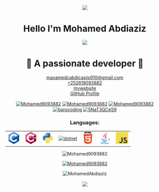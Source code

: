 <p align="center">
  <img width="400" src="https://avatars.githubusercontent.com/u/86708771?s=400&u=47f8dc9f501bddf6029c7016cb9065bce80f471e&v=4"/>    
  <br>
  <h1 align="center">Hello I'm Mohamed Abdiaziz</h1>
  <div id="badges" align="center">
  <img src="https://readme-typing-svg.herokuapp.com?color=63CF15&lines=Hello+I+am+Mohamed+Abdiaziz+wellocome+to+my+profile">
  </div>

  <h1 align="center">🥇 A passionate developer 🥇 </h1>
</p>

<p align="center">
 <a href='mailto:maxamedcabdicasiis910@gmail.com'>maxamedcabdicasiis910@gmail.com</a> </br>
 <a href='tel:+252619093882'>+252619093882</a> </br>
 <a href='http://mohaafey.ml/'>mywebsite</a> </br>
 <a href='https://github.com/MohamedAbdiaziz'>GitHub Profile</a> </br>
</p>

<p align="center">
<a href="https://twitter.com/Mohamed9093882" target="blank"><img align="center" src="https://raw.githubusercontent.com/rahuldkjain/github-profile-readme-generator/master/src/images/icons/Social/twitter.svg" alt="Mohamed9093882" height="30" width="40" /></a>
<a href="https://www.facebook.com/maxamed.cabdicasiis.9210" target="blank"><img align="center" src="https://raw.githubusercontent.com/rahuldkjain/github-profile-readme-generator/master/src/images/icons/Social/facebook.svg" alt="Mohamed9093882" height="30" width="40" /></a>
<a href="https://www.instagram.com/maxamed9093882/" target="blank"><img align="center" src="https://raw.githubusercontent.com/rahuldkjain/github-profile-readme-generator/master/src/images/icons/Social/instagram.svg" alt="Mohamed9093882" height="30" width="40" /></a>
<a href=" https://wa.me/252619093882" target="blank"><img align="center" src="https://raw.githubusercontent.com/rahuldkjain/github-profile-readme-generator/master/src/images/icons/Social/whatsapp.svg" alt="barocoding" height="30" width="40" /></a>
<a href="https://discord.com/channels/846699581646438410" target="blank"><img align="center" src="https://raw.githubusercontent.com/rahuldkjain/github-profile-readme-generator/master/src/images/icons/Social/discord.svg" alt="5NaT3QCeS9" height="30" width="40" /></a>
</p>

<p align="center"> 
<h3  align="center">Languages:</h3>
 <table  align="center">
  <tr><td>
 <a href="https://www.cprogramming.com/" target="_blank" rel="noreferrer"> <img src="https://raw.githubusercontent.com/devicons/devicon/master/icons/c/c-original.svg" alt="c" width="40" height="40"/> </a>
   </td><td>
 <a href="https://www.w3schools.com/cpp/" target="_blank" rel="noreferrer"> <img src="https://raw.githubusercontent.com/devicons/devicon/master/icons/cplusplus/cplusplus-original.svg" alt="cplusplus" width="40" height="40"/> </a>
   </td>
   <td><a href="https://www.python.org/" target="_blank" rel="noreferrer"> <img src="https://raw.githubusercontent.com/devicons/devicon/master/icons/python/python-original.svg" alt="css3" width="40" height="40"/> </a> 
   </td>
   <td><a href="https://visualstudio.microsoft.com/vs/features/net-development/" target="_blank" rel="noreferrer"> <img src="" alt="dotnet" width="40" height="40"/> </a>
   </td>
   <td>
    <a href="https://www.w3.org/html/" target="_blank" rel="noreferrer"> <img src="https://raw.githubusercontent.com/devicons/devicon/master/icons/html5/html5-original-wordmark.svg" alt="html5" width="40" height="40"/> </a>
   </td>
   <td><a href="https://www.java.com" target="_blank" rel="noreferrer"> <img src="https://raw.githubusercontent.com/devicons/devicon/master/icons/java/java-original.svg" alt="java" width="40" height="40"/> </a>
   </td>
   <td>
    <a href="https://developer.mozilla.org/en-US/docs/Web/JavaScript" target="_blank" rel="noreferrer"> <img src="https://raw.githubusercontent.com/devicons/devicon/master/icons/javascript/javascript-original.svg" alt="javascript" width="40" height="40"/> </a>
   </td>
  </tr>
 </table>
<p align="center"> <img src="https://komarev.com/ghpvc/?username=MohamedAbdiaziz&label=Profile%20views&color=0e75b6&style=flat" alt="Mohamed9093882" /> </p>

<p align="center"> <a href="https://twitter.com/Mohamed9093882" target="blank"><img src="https://img.shields.io/twitter/follow/Mohamed9093882?logo=twitter&style=for-the-badge" alt="Mohamed9093882" /></a> </p>
 
<p align="center"> 
<img align="center" src="https://github-readme-stats.vercel.app/api/top-langs?username=MohamedAbdiaziz&show_icons=true&theme=radical&locale=en&layout=compact" alt="MohamedAbdiaziz" />
</p>
 
<p align="center">
<img align="center" src="https://github-readme-stats.vercel.app/api?username=MohamedAbdiaziz&theme=highcontrast&show_icons=true&count_private=true">
</p>
